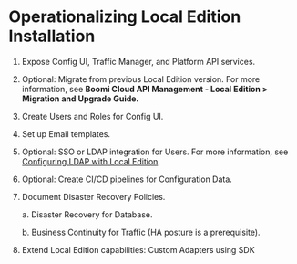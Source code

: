 ﻿---
sidebar_position: 6
---

# Operationalizing Local Edition Installation

<head>
  <meta name="guidename" content="API Management"/>
  <meta name="context" content="GUID-d753342d-741b-4f1d-be06-7171cb0f0d6d"/>
</head>

1. Expose Config UI, Traffic Manager, and Platform API services.

2. Optional: Migrate from previous Local Edition version. For more information, see **Boomi Cloud API Management - Local Edition > Migration and Upgrade Guide.**

3. Create Users and Roles for Config UI. 

4. Set up Email templates.

5. Optional: SSO or LDAP integration for Users. For more information, see [Configuring LDAP with Local Edition](../User%20Guide/Configuring_ldap_and_saml_with_local_edition.md).

6. Optional: Create CI/CD pipelines for Configuration Data.

7. Document Disaster Recovery Policies.

   a. Disaster Recovery for Database.

   b. Business Continuity for Traffic (HA posture is a prerequisite).

8. Extend Local Edition capabilities: Custom Adapters using SDK
